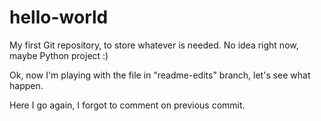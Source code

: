 # hello-world
My first Git repository, to store whatever is needed. No idea right now, maybe Python project :)

Ok, now I'm playing with the file in "readme-edits" branch, let's see what happen.

Here I go again, I forgot to comment on previous commit.
